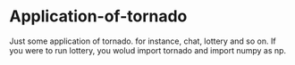 # Application-of-tornado
Just some application of tornado. for instance, chat, lottery and so on. If you were to run lottery, you wolud import tornado and import numpy as np.
